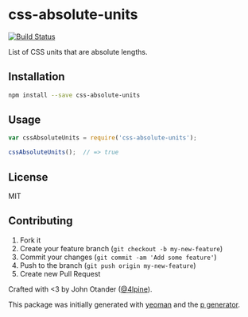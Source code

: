# css-absolute-units

[![Build Status](https://secure.travis-ci.org/johnotander/css-absolute-units.png?branch=master)](https://travis-ci.org/johnotander/css-absolute-units)

List of CSS units that are absolute lengths.

## Installation

```bash
npm install --save css-absolute-units
```

## Usage

```javascript
var cssAbsoluteUnits = require('css-absolute-units');

cssAbsoluteUnits();  // => true
```

## License

MIT

## Contributing

1. Fork it
2. Create your feature branch (`git checkout -b my-new-feature`)
3. Commit your changes (`git commit -am 'Add some feature'`)
4. Push to the branch (`git push origin my-new-feature`)
5. Create new Pull Request

Crafted with <3 by John Otander ([@4lpine](https://twitter.com/4lpine)).

This package was initially generated with [yeoman](http://yeoman.io) and the [p generator](https://github.com/johnotander/generator-p.git).
